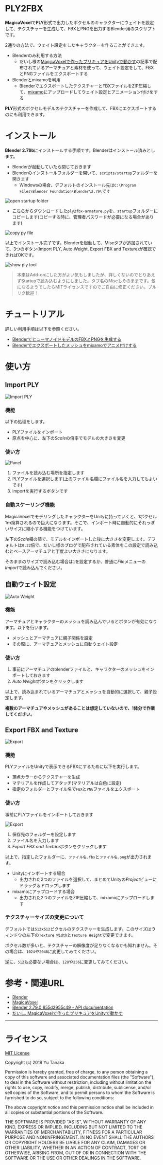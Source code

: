 # PLY2FBX
**MagicaVoxel**で**PLY**形式で出力したボクセルのキャラクターにウェイトを設定して、テクスチャーを生成して、FBXとPNGを出力するBlender用のスクリプトです。

2通りの方法で、ウェイト設定をしたキャラクターを作ることができます。

- Blenderのみ利用する方法
  - だいし様の[MagicaVoxelで作ったプリキュアをUnityで動かす](https://github.dev7.jp/b/2015/12/15/precureadv20151213/)の記事で配布されているアーマチュアと素材を使って、ウェイト設定をして、FBXとPNGファイルをエクスポートする
- Blenderとmixamoを利用
  - BlenderでエクスポートしたテクスチャーとFBXファイルをZIP圧縮して、[mixamo](https://www.mixamo.com/)にアップロードしてウェイト設定とアニメーション付けをする

**PLY**形式のボクセルモデルのテクスチャーを作成して、FBXにエクスポートするのにも利用できます。

# インストール
**Blender 2.79b**にインストールする手順です。Blenderはインストール済みとします。

- Blenderが起動していたら閉じておきます
- Blenderのインストールフォルダーを開いて、`scripts/startup`フォルダーを開きます
  - Windowsの場合、デフォルトのインストール先は`C:\Program Files\Blender Foundation\Blender\2.79\`です

![open startup folder](doc-images/img00.png)
- [こちら](https://github.com/am1tanaka/ply2fbx/releases/download/v1.0.2/ply2fbx-armature.py)からダウンロードした`ply2fbx-armature.py`を、`startup`フォルダーにコピーします(コピーする時に、管理者パスワードが必要になる場合があります)

![copy py file](doc-images/img01.png)

以上でインストール完了です。Blenderを起動して、Miscタブが追加されていて、3つのボタン(Import PLY, Auto Weight, Export FBX and Texture)が確認できればOKです。

![show ply tool](doc-images/img02.png)

> 本来はAdd-onにした方がよい気もしましたが、詳しくないのでとりあえずStartupで読み込むようにしました。タブ名の*Misc*もそのままです。気になるようでしたらMITライセンスですのでご自由に修正ください。プルリク歓迎！

# チュートリアル
詳しい利用手順は以下を参照ください。

- [BlenderでヒューマノイドモデルのFBXとPNGを生成する](./blender-tutorial.md)
- [Blenderでエクスポートしたメッシュをmixamoでアニメ付けする](./mixamo-tutorial.md)

# 使い方
## Import PLY
![Import PLY](doc-images/img08.png)

### 機能
以下の処理をします。

- PLYファイルをインポート
- 原点を中心に、左下の*Scale*の倍率でモデルの大きさを変更

### 使い方
![Panel](doc-images/img09.png)

1. ファイルを読み込む場所を指定します
1. PLYファイルを選択します(上のファイル名欄にファイル名を入力してもよいです)
1. Importを実行するボタンです

### 自動スケーリング機能
MagicaVoxelでモデリングしたキャラクターをUnityに持っていくと、1ボクセル1ｍ換算されるので巨大になります。そこで、インポート時に自動的にそれっぽいサイズに縮小する機能をつけています。

左下の*Scale*欄の値で、モデルをインポートした後に大きさを変更します。デフォルトは`0.22`倍で、だいし様のブログで配布されている素体をこの設定で読み込むとベースアーマチュアと丁度よい大きさになります。

そのままのサイズで読み込む場合は`1`を設定するか、普通に*File*メニューの*Import*で読み込んでください。

## 自動ウェイト設定
![Auto Weight](doc-images/img11.png)

### 機能
アーマチュアとキャラクターのメッシュを読み込んでいるとボタンが有効になります。以下を行います。

- メッシュとアーマチュアに親子関係を設定
- その際に、アーマチュアとメッシュに自動ウェイト設定

### 使い方
1. 事前にアーマチュアのblenderファイルと、キャラクターのメッシュをインポートしておきます
1. *Auto Weight*ボタンをクリックします

以上で、読み込まれているアーマチュアとメッシュを自動的に選択して、親子設定します。

**複数のアーマチュアやメッシュがあることは想定していないので、1体分で作業してください。**

## Export FBX and Texture
![Export](doc-images/img13.png)

### 機能
PLYファイルをUnityで表示できるFBXにするために以下を実行します。

- 頂点カラーからテクスチャーを生成
- マテリアルを作成してアタッチ(マテリアルは白色に設定)
- 指定のフォルダーとファイル名で`FBX`と`PNG`ファイルをエクスポート

### 使い方
事前にPLYファイルをインポートしておきます

![Export](doc-images/img14.png)

1. 保存先のフォルダーを設定します
2. ファイル名を入力します
3. *Export FBX and Texture*ボタンをクリックします

以上で、指定したフォルダーに、`ファイル名.fbx`と`ファイル名.png`が出力されます。

- Unityにインポートする場合
  - 出力された2つのファイルを選択して、まとめてUnityの*Project*ビューにドラッグ＆ドロップします
- mixamoにアップロードする場合
  - 出力された2つのファイルをZIP圧縮して、mixamoにアップロードします

### テクスチャーサイズの変更について
デフォルトでは`512`x`512`ピクセルのテクスチャーを生成します。このサイズはウィンドウの左下の`Texture Width`と`Texture Height`で変更できます。

ボクセル数が多いと、テクスチャーの解像度が足りなくなるかも知れません。その場合は、`1024`や`2048`に変更してみてください。

逆に、`512`も必要ない場合は、`128`や`256`に変更してみてください。


# 参考・関連URL
- [Blender](https://www.blender.org/)
- [MagicaVoxel](https://ephtracy.github.io/)
- [Blender 2.79.0 855d2955c49 - API documentation](https://docs.blender.org/api/2.79/)
- [だいし. MagicaVoxelで作ったプリキュアをUnityで動かす](https://github.dev7.jp/b/2015/12/15/precureadv20151213/)

---
# ライセンス
[MIT License](./LICENSE)

Copyright (c) 2018 Yu Tanaka

Permission is hereby granted, free of charge, to any person obtaining a copy
of this software and associated documentation files (the "Software"), to deal
in the Software without restriction, including without limitation the rights
to use, copy, modify, merge, publish, distribute, sublicense, and/or sell
copies of the Software, and to permit persons to whom the Software is
furnished to do so, subject to the following conditions:

The above copyright notice and this permission notice shall be included in all
copies or substantial portions of the Software.

THE SOFTWARE IS PROVIDED "AS IS", WITHOUT WARRANTY OF ANY KIND, EXPRESS OR
IMPLIED, INCLUDING BUT NOT LIMITED TO THE WARRANTIES OF MERCHANTABILITY,
FITNESS FOR A PARTICULAR PURPOSE AND NONINFRINGEMENT. IN NO EVENT SHALL THE
AUTHORS OR COPYRIGHT HOLDERS BE LIABLE FOR ANY CLAIM, DAMAGES OR OTHER
LIABILITY, WHETHER IN AN ACTION OF CONTRACT, TORT OR OTHERWISE, ARISING FROM,
OUT OF OR IN CONNECTION WITH THE SOFTWARE OR THE USE OR OTHER DEALINGS IN THE
SOFTWARE.
